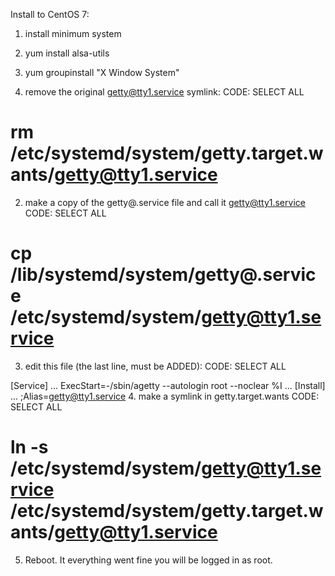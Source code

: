 Install to CentOS 7:
1. install minimum system
2. yum install alsa-utils
3. yum groupinstall "X Window System"

1. remove the original getty@tty1.service symlink:
CODE: SELECT ALL

# rm /etc/systemd/system/getty.target.wants/getty@tty1.service
2. make a copy of the getty@.service file and call it getty@tty1.service
CODE: SELECT ALL

# cp /lib/systemd/system/getty@.service /etc/systemd/system/getty@tty1.service
3. edit this file (the last line, must be ADDED):
CODE: SELECT ALL

[Service]
...
ExecStart=-/sbin/agetty --autologin root --noclear %I
...
[Install]
...
;Alias=getty@tty1.service
4. make a symlink in getty.target.wants
CODE: SELECT ALL

# ln -s /etc/systemd/system/getty@tty1.service /etc/systemd/system/getty.target.wants/getty@tty1.service
5. Reboot. It everything went fine you will be logged in as root.
